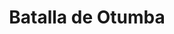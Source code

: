 ﻿---
title: "Batalla de Otumba"
permalink: periodes_398.html
layout: periode
dataInici: 1520-07-07
sidebar: periodes
pares:
  - id: 397
    title: "Conquista de México"
    dataInici: "(1519)"
    dataFi: "(1521)"

fills:
jocsPrincipals:
jocsEscenaris:
jocsEpoca:
  - title: "Donde No se Ponía el Sol"
    bggId: 20573
    escenari: "Otumba"

jocsEpocaEscenaris:
---
